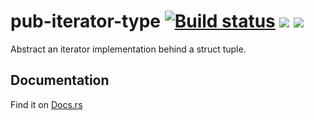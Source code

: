 # pub-iterator-type [![Build status](https://travis-ci.org/TeXitoi/pub-iterator-type.svg?branch=master)](https://travis-ci.org/TeXitoi/pub-iterator-type) [![](https://img.shields.io/crates/v/pub-iterator-type.svg)](https://crates.io/crates/pub-iterator-type) [![](https://docs.rs/pub-iterator-type/badge.svg)](https://docs.rs/pub-iterator-type)

Abstract an iterator implementation behind a struct tuple.

## Documentation

Find it on [Docs.rs](https://docs.rs/pub-iterator-type)
